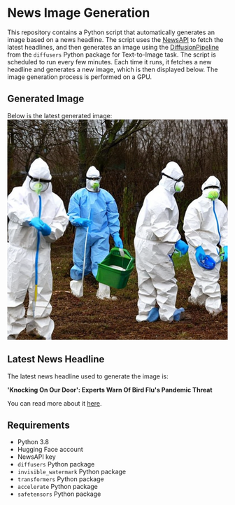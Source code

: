 # News Image Generation
This repository contains a Python script that automatically generates an image based on a news headline. The script uses the [NewsAPI](https://newsapi.org/) to fetch the latest headlines, and then generates an image using the [DiffusionPipeline](https://github.com/huggingface/diffusers) from the `diffusers` Python package for Text-to-Image task.
The script is scheduled to run every few minutes. Each time it runs, it fetches a new headline and generates a new image, which is then displayed below. The image generation process is performed on a GPU.

## Generated Image
Below is the latest generated image:
![Generated Image](image.png)

## Latest News Headline
The latest news headline used to generate the image is:

**'Knocking On Our Door': Experts Warn Of Bird Flu's Pandemic Threat**

You can read more about it [here](https://news.google.com/rss/articles/CBMiowFBVV95cUxNTEI2TG8wZlZiM09pdjZybzNCclhHU3QtWmt6TjNHZHhoLWRVVDRZTndZM204Ry1Gb004SXM4bC14RERhN1I0aVJEZ0JQWlVZM1p2QjgxLTZxTF9BbUFRb0xrdnhBTm14a1V3bkxNemE2Z0hJbTktWVhrUXdtMkZFMkZGQjJGSC13YkhNV0xrWE1YTVFBcVpyQy1mVnNaSkZOalhr?oc=5).

## Requirements
- Python 3.8
- Hugging Face account
- NewsAPI key
- `diffusers` Python package
- `invisible_watermark` Python package
- `transformers` Python package
- `accelerate` Python package
- `safetensors` Python package
